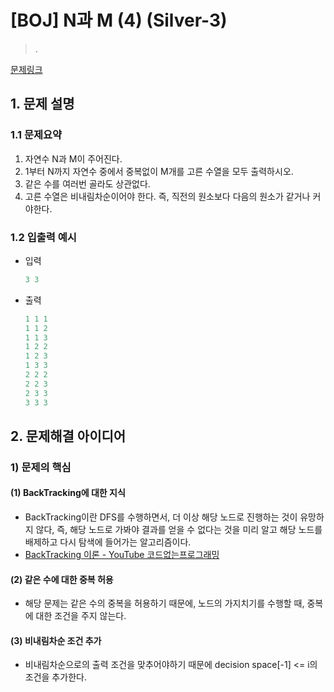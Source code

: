 # [BOJ] N과 M (4) (Silver-3)

> .

[문제링크](https://www.acmicpc.net/problem/15652)

## 1. 문제 설명



### 1.1 문제요약

1. 자연수 N과 M이 주어진다.
2. 1부터 N까지 자연수 중에서 중복없이 M개를 고른 수열을 모두 출력하시오.
3. 같은 수를 여러번 골라도 상관없다.
4. 고른 수열은 비내림차순이어야 한다. 즉, 직전의 원소보다 다음의 원소가 같거나 커야한다.

### 1.2 입출력 예시

- 입력

  ```python
  3 3
  ```
  
- 출력

  ```python
  1 1 1
  1 1 2
  1 1 3
  1 2 2
  1 2 3
  1 3 3
  2 2 2
  2 2 3
  2 3 3
  3 3 3
  ```
  
  

## 2. 문제해결 아이디어



### 1) 문제의 핵심



#### (1) BackTracking에 대한 지식

- BackTracking이란 DFS를 수행하면서, 더 이상 해당 노드로 진행하는 것이 유망하지 않다, 즉, 해당 노드로 가봐야 결과를 얻을 수 없다는 것을 미리 알고 해당 노드를 배제하고 다시 탐색에 들어가는 알고리즘이다.
- [BackTracking 이론 - YouTube 코드없는프로그래밍](https://www.youtube.com/watch?v=Ar40zcPoKEI)



#### (2) 같은 수에 대한 중복 허용

- 해당 문제는 같은 수의 중복을 허용하기 때문에, 노드의 가지치기를 수행할 때, 중복에 대한 조건을 주지 않는다.



#### (3) 비내림차순 조건 추가

- 비내림차순으로의 출력 조건을 맞추어야하기 때문에 decision space[-1] <= i의 조건을 추가한다.

